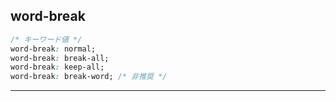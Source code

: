 
## word-break


```css
/* キーワード値 */
word-break: normal;
word-break: break-all;
word-break: keep-all;
word-break: break-word; /* 非推奨 */
```

---

[word-break]: https://developer.mozilla.org/ja/docs/Web/CSS/word-break
